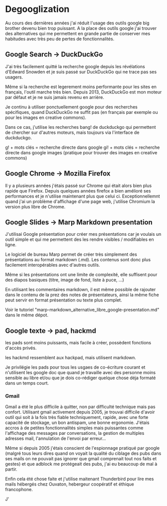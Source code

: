 
# Degooglization

Au cours des dernières années j'ai réduit l'usage des outils google big brother devenu bien trop puissant. A la place des outils google j'ai trouver des alternatives qui me permettent en grande partie de conserver mes habitudes avec très peu de pertes de fonctionnalités. 

## Google Search -> DuckDuckGo

J'ai très facilement quitté la recherche google depuis les révélations d'Edward Snowden et je suis passé sur DuckDuckGo qui ne trace pas ses usagers.

Même si la recherche est legerement moins performante pour les sites en français, l'outil marche très bien. Depuis 2013, DuckDuckGo est mon moteur par défaut et je ne suis jamais revenu en arrière.

Je continu à utiliser ponctuellement google pour des recherches spécifiques, quand DuckDuckGo ne suffit pas (en français par exemple ou pour les images en creative commons).

Dans ce cas, j'utilise les recherches bang! de duckduckgo qui permettent de chercher sur d'autres moteurs, mais toujours via l'interface de duckduckgo.

g! + mots clés = recherche directe dans google
gi! + mots clés = recherche directe dans google images (pratique pour trouver des images en creative commons)

## Google Chrome -> Mozilla Firefox

Il y a plusieurs années j'étais passé sur Chrome qui était alors bien plus rapide que Firefox. Depuis quelques années firefox a bien amélioré ses performances et je n'utilise maintenant plus que celui ci. Exceptionnellemnt quand j'ai un problème d'affichage d'une page web, j'utilise Chromium la version plus libre de Chrome.

## Google Slides -> Marp Markdown presentation

J'utilisai Google présentation pour créer mes présentations car je voulais un outil simple et qui me permettent des les rendre visibles / modifiables en ligne.

Le logiciel de bureau Marp permet de créer très simplement des présentations au format markdown (.md). Les contenus sont donc plus facilement interopérables avec d'autres outils.

Même si les présentations ont une limite de complexité, elle suffisent pour des diapos basiques (titre, image de fond, liste à puce, ...)

En utilisant les commentaires markdown, il est même possible de rajouter dans le contenu de la prez des notes de présentateurs, ainsi la même fiche peut servir en format présentation ou texte plus complet.

Voir le tutoriel "marp-markdown_alternative_libre_google-presentation.md" dans le même dépot.

## Google texte -> pad, hackmd

les pads sont moins puissants, mais facile à créer, possèdent fonctions d'accès privés.

les hackmd ressemblent aux hackpad, mais utilisent markdown.

Je privilégie les pads pour tous les usgaes de co-écriture courant et n'utilisent les google doc que quand je travaille avec des personne moins sensible au libre et/ou que je dois co-rédiger quelque chose déja formaté dans un temps court.

### Gmail

Gmail a été le plus difficile à quitter, non par difficulté technique mais pas confort. Utilisant gmail activement depuis 2005, je trouvai difficile d'avoir outil qui soit à la fois très fiable techniquement, rapide, avec une forte capacité de stockage, un bon antispam, une bonne ergonomie. J'étais accros à de petites fonctionnalités simples mais puissantes comme l'affichage des messages par conversations, la gestion de multiples adresses mail, l'annulation de l'envoi par erreur...

Même si depuis 2005 j'étais conscient de l'espionnage pratiqué par google (malgré tous leurs dires quand on voyait la qualité du ciblage des pubs dans ses mails on ne pouvait pas ignorer que gmail comprenait tout nos faits et gestes) et que adblock me protégeait des pubs, j'ai eu beaucoup de mal à partir.

Enfin cela été chose faite et j'utilise maitenant Thunderbird pour lire mes mails hébergés chez Ouvaton, hebergeur coopératif et éthique francophone.

J'


